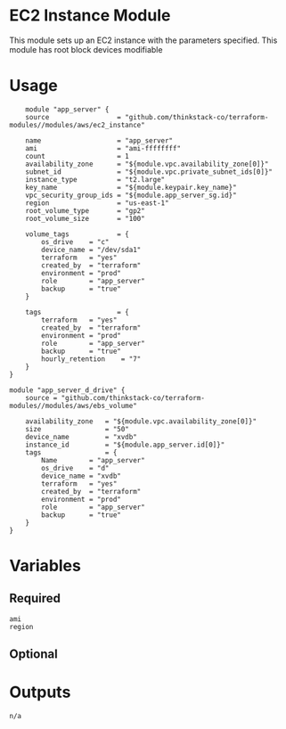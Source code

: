 EC2 Instance Module
=================

This module sets up an EC2 instance with the parameters specified. This module has root block devices modifiable


# Usage
        module "app_server" {
        source                 = "github.com/thinkstack-co/terraform-modules//modules/aws/ec2_instance"
            
        name                   = "app_server"
        ami                    = "ami-ffffffff"
        count                  = 1
        availability_zone      = "${module.vpc.availability_zone[0]}"
        subnet_id              = "${module.vpc.private_subnet_ids[0]}"
        instance_type          = "t2.large"
        key_name               = "${module.keypair.key_name}"
        vpc_security_group_ids = "${module.app_server_sg.id}"
        region                 = "us-east-1"
        root_volume_type       = "gp2"
        root_volume_size       = "100"

        volume_tags            = {
            os_drive    = "c"
            device_name = "/dev/sda1"
            terraform   = "yes"
            created_by  = "terraform"
            environment = "prod"
            role        = "app_server"
            backup      = "true"
        }
        
        tags                   = {
            terraform   = "yes"
            created_by  = "terraform"
            environment = "prod"
            role        = "app_server"
            backup      = "true"
            hourly_retention    = "7"
        }
    }

    module "app_server_d_drive" {
        source = "github.com/thinkstack-co/terraform-modules//modules/aws/ebs_volume"

        availability_zone   = "${module.vpc.availability_zone[0]}"
        size                = "50"
        device_name         = "xvdb"
        instance_id         = "${module.app_server.id[0]}"
        tags                = {
            Name        = "app_server"
            os_drive    = "d"
            device_name = "xvdb"
            terraform   = "yes"
            created_by  = "terraform"
            environment = "prod"
            role        = "app_server"
            backup      = "true"
        }
    }

# Variables
## Required
    ami
    region

## Optional

# Outputs
    n/a
